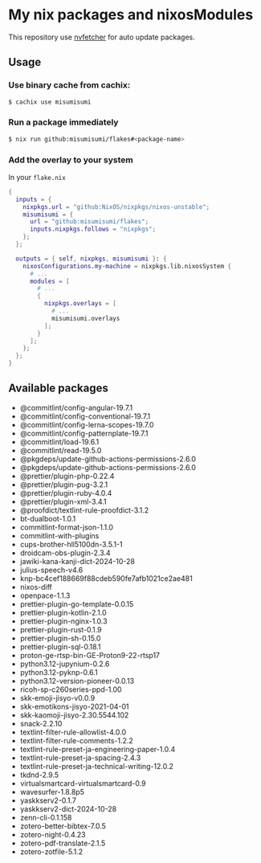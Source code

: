 # My nix packages and nixosModules

This repository use [nvfetcher](https://github.com/berberman/nvfetcher.git) for auto update packages.

## Usage

### Use binary cache from cachix:

```sh
$ cachix use misumisumi
```

### Run a package immediately

```sh
$ nix run github:misumisumi/flakes#<package-name>
```

### Add the overlay to your system

In your `flake.nix`

```nix
{
  inputs = {
    nixpkgs.url = "github:NixOS/nixpkgs/nixos-unstable";
    misumisumi = {
      url = "github:misumisumi/flakes";
      inputs.nixpkgs.follows = "nixpkgs";
    };
  };

  outputs = { self, nixpkgs, misumisumi }: {
    nixosConfigurations.my-machine = nixpkgs.lib.nixosSystem {
      # ...
      modules = [
        # ...
        {
          nixpkgs.overlays = [
            # ...
            misumisumi.overlays
          ];
        }
      ];
    };
  };
}

```

## Available packages

  - @commitlint/config-angular-19.7.1
  - @commitlint/config-conventional-19.7.1
  - @commitlint/config-lerna-scopes-19.7.0
  - @commitlint/config-patternplate-19.7.1
  - @commitlint/load-19.6.1
  - @commitlint/read-19.5.0
  - @pkgdeps/update-github-actions-permissions-2.6.0
  - @pkgdeps/update-github-actions-permissions-2.6.0
  - @prettier/plugin-php-0.22.4
  - @prettier/plugin-pug-3.2.1
  - @prettier/plugin-ruby-4.0.4
  - @prettier/plugin-xml-3.4.1
  - @proofdict/textlint-rule-proofdict-3.1.2
  - bt-dualboot-1.0.1
  - commitlint-format-json-1.1.0
  - commitlint-with-plugins
  - cups-brother-hll5100dn-3.5.1-1
  - droidcam-obs-plugin-2.3.4
  - jawiki-kana-kanji-dict-2024-10-28
  - julius-speech-v4.6
  - knp-bc4cef188669f88cdeb590fe7afb1021ce2ae481
  - nixos-diff
  - openpace-1.1.3
  - prettier-plugin-go-template-0.0.15
  - prettier-plugin-kotlin-2.1.0
  - prettier-plugin-nginx-1.0.3
  - prettier-plugin-rust-0.1.9
  - prettier-plugin-sh-0.15.0
  - prettier-plugin-sql-0.18.1
  - proton-ge-rtsp-bin-GE-Proton9-22-rtsp17
  - python3.12-jupynium-0.2.6
  - python3.12-pyknp-0.6.1
  - python3.12-version-pioneer-0.0.13
  - ricoh-sp-c260series-ppd-1.00
  - skk-emoji-jisyo-v0.0.9
  - skk-emotikons-jisyo-2021-04-01
  - skk-kaomoji-jisyo-2.30.5544.102
  - snack-2.2.10
  - textlint-filter-rule-allowlist-4.0.0
  - textlint-filter-rule-comments-1.2.2
  - textlint-rule-preset-ja-engineering-paper-1.0.4
  - textlint-rule-preset-ja-spacing-2.4.3
  - textlint-rule-preset-ja-technical-writing-12.0.2
  - tkdnd-2.9.5
  - virtualsmartcard-virtualsmartcard-0.9
  - wavesurfer-1.8.8p5
  - yaskkserv2-0.1.7
  - yaskkserv2-dict-2024-10-28
  - zenn-cli-0.1.158
  - zotero-better-bibtex-7.0.5
  - zotero-night-0.4.23
  - zotero-pdf-translate-2.1.5
  - zotero-zotfile-5.1.2

